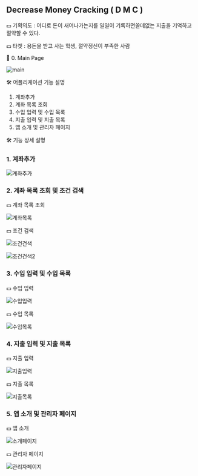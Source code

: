 ## Decrease Money Cracking ( D M C )

💵 기획의도 : 어디로 돈이 새어나가는지를 일일이 기록하면쓸데없는 지출을 기억하고 절약할 수 있다.

💵 타겟 : 용돈을 받고 사는 학생, 절약정신이 부족한 사람

📱 0. Main Page

![main](https://user-images.githubusercontent.com/59694789/110213165-30b7e980-7ee2-11eb-8ea3-039d55cf9c60.PNG)

🛠 어플리케이션 기능 설명

1. 계좌추가
2. 계좌 목록 조회
3. 수입 입력 및 수입 목록
4. 지출 입력 및 지출 목록
5. 앱 소개 및 관리자 페이지

🛠 기능 상세 설명

### 1. 계좌추가

![계좌추가](https://user-images.githubusercontent.com/59694789/110213355-04e93380-7ee3-11eb-9311-8ea498e6ec58.png)

### 2. 계좌 목록 조회 및 조건 검색

💵 계좌 목록 조회

![계좌목록](https://user-images.githubusercontent.com/59694789/110213354-04509d00-7ee3-11eb-87e8-0a6c4a20888d.PNG)

💵 조건 검색

![조건건색](https://user-images.githubusercontent.com/59694789/110213363-07e42400-7ee3-11eb-8493-2ec144c520cb.PNG)

![조건건색2](https://user-images.githubusercontent.com/59694789/110213348-0286d980-7ee3-11eb-9d9b-b6d189b92eb7.PNG)

### 3. 수입 입력 및 수입 목록

💵 수입 입력

![수입입력](https://user-images.githubusercontent.com/59694789/110213362-074b8d80-7ee3-11eb-8373-a0da8cf56ea7.PNG)

💵 수입 목록

![수입목록](https://user-images.githubusercontent.com/59694789/110213361-06b2f700-7ee3-11eb-9698-a109c1e69c13.PNG)

### 4. 지출 입력 및 지출 목록

💵 지출 입력

![지출입력](https://user-images.githubusercontent.com/59694789/110213351-03b80680-7ee3-11eb-9111-b40d05a145ae.PNG)

💵 지출 목록

![지출목록](https://user-images.githubusercontent.com/59694789/110213350-031f7000-7ee3-11eb-8ba3-ec3ea553d0a8.PNG)

### 5. 앱 소개 및 관리자 페이지

💵 앱 소개

![소개페이지](https://user-images.githubusercontent.com/59694789/110213359-061a6080-7ee3-11eb-8fb3-6503f8f401cd.PNG)

💵 관리자 페이지

![관리자페이지](https://user-images.githubusercontent.com/59694789/110213356-0581ca00-7ee3-11eb-8341-c8cca739e7c1.PNG)





